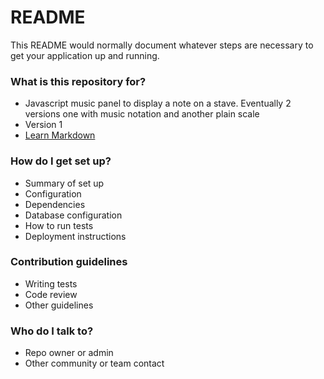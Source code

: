 # README #

This README would normally document whatever steps are necessary to get your application up and running.

### What is this repository for? ###

* Javascript music panel to display a note on a stave. Eventually 2 versions one with music notation and another plain scale
* Version 1
* [Learn Markdown](https://bitbucket.org/tutorials/markdowndemo)

### How do I get set up? ###

* Summary of set up
* Configuration
* Dependencies
* Database configuration
* How to run tests
* Deployment instructions

### Contribution guidelines ###

* Writing tests
* Code review
* Other guidelines

### Who do I talk to? ###

* Repo owner or admin
* Other community or team contact